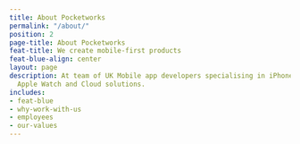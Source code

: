 ```yaml
---
title: About Pocketworks
permalink: "/about/"
position: 2
page-title: About Pocketworks
feat-title: We create mobile-first products
feat-blue-align: center
layout: page
description: At team of UK Mobile app developers specialising in iPhone, Android,
  Apple Watch and Cloud solutions.
includes:
- feat-blue
- why-work-with-us
- employees
- our-values
---
```


